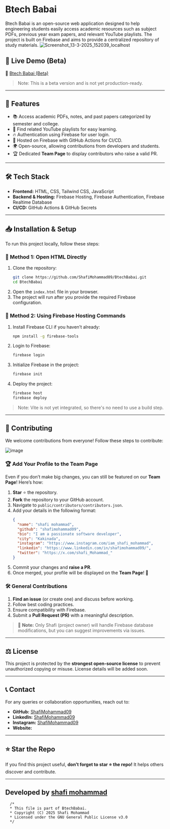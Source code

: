 # Btech Babai

Btech Babai is an open-source web application designed to help engineering students easily access academic resources such as subject PDFs, previous year exam papers, and relevant YouTube playlists. The project is built on Firebase and aims to provide a centralized repository of study materials.
![Screenshot_13-3-2025_152039_localhost](https://github.com/user-attachments/assets/e6ac79f7-ebc2-4a19-b853-938c724a2266)



## 🚀 Live Demo (Beta)

🔗 [Btech Babai (Beta)](https://btechbabaiii-141ae.web.app/)

> Note: This is a beta version and is not yet production-ready.

---

## 📌 Features

- 📚 Access academic PDFs, notes, and past papers categorized by semester and college.
- 🔗 Find related YouTube playlists for easy learning.
- 🔥 Authentication using Firebase for user login.
- 🚀 Hosted on Firebase with GitHub Actions for CI/CD.
- 🌍 Open-source, allowing contributions from developers and students.
- 🏆 Dedicated **Team Page** to display contributors who raise a valid PR.

---

## 🛠 Tech Stack

- **Frontend:** HTML, CSS, Tailwind CSS, JavaScript
- **Backend & Hosting:** Firebase Hosting, Firebase Authentication, Firebase Realtime Database
- **CI/CD:** GitHub Actions & GitHub Secrets

---

## 📥 Installation & Setup

To run this project locally, follow these steps:

### 🔹 Method 1: Open HTML Directly

1. Clone the repository:
   ```bash
   git clone https://github.com/ShafiMohammad09/BtechBabai.git
   cd BtechBabai
   ```
2. Open the `index.html` file in your browser.
3. The project will run after you provide the required Firebase configuration.

### 🔹 Method 2: Using Firebase Hosting Commands

1. Install Firebase CLI if you haven’t already:
   ```bash
   npm install -g firebase-tools
   ```
2. Login to Firebase:
   ```bash
   firebase login
   ```
3. Initialize Firebase in the project:
   ```bash
   firebase init
   ```
4. Deploy the project:
   ```bash
   firebase host
   firebase deploy
   ```

> Note: Vite is not yet integrated, so there's no need to use a build step.

---

## 🤝 Contributing

We welcome contributions from everyone! Follow these steps to contribute:

![image](https://github.com/user-attachments/assets/ec6d7d59-d331-4492-87ed-0962999600e8)


### 🏆 **Add Your Profile to the Team Page**

Even if you don’t make big changes, you can still be featured on our **Team Page**! Here’s how:

1. **Star** ⭐ the repository.
2. **Fork** the repository to your GitHub account.
3. Navigate to `public/contributors/contributors.json`.
4. Add your details in the following format:
   ```json
   {
     "name": "shafi mohammad", 
     "github": "shafimohammad09", 
     "bio": "I am a passionate software developer", 
     "city": "Kakinada", 
     "instagram": "https://www.instagram.com/iam_shafi_mohammad", 
     "linkedin": "https://www.linkedin.com/in/shafimohammad09/", 
     "twitter": "https://x.com/shafi_Mohammad_"
   }
   ```
5. Commit your changes and **raise a PR**.
6. Once merged, your profile will be displayed on the **Team Page**! 🎉

### 🛠 **General Contributions**

1. **Find an issue** (or create one) and discuss before working.
2. Follow best coding practices.
3. Ensure compatibility with Firebase.
4. Submit a **Pull Request (PR)** with a meaningful description.

> 🚨 **Note:** Only Shafi (project owner) will handle Firebase database modifications, but you can suggest improvements via issues.

---

## ⚖ License

This project is protected by the **strongest open-source license** to prevent unauthorized copying or misuse. License details will be added soon.

---

## 📞 Contact

For any queries or collaboration opportunities, reach out to:

- **GitHub:** [ShafiMohammad09](https://github.com/ShafiMohammad09)
- **LinkedIn:** [ShafiMohammad09](https://www.linkedin.com/in/shafimohammad09/)
- **Instagram:** [ShafiMohammad09](https://www.instagram.com/iam_shafi_mohammad)
- **Website:** []()

---

## ⭐ Star the Repo

If you find this project useful, **don’t forget to star ⭐ the repo!** It helps others discover and contribute.

---
Developed by [shafi mohammad](https://github.com/shafimohammad09)
---
```
  /*
  * This file is part of BtechBabai.
  * Copyright (C) 2025 Shafi Mohammad
  * Licensed under the GNU General Public License v3.0
  */
```


